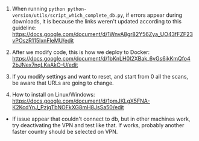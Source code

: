1. When running `python python-version/utils/script_which_complete_db.py`, if errors appear during downloads, it is because the links weren't updated according to this guideline: https://docs.google.com/document/d/1WnvA8gr82Y56Zya_UO43fFZF23vPOszR115IxnFleMU/edit

2. After we modify code, this is how we deploy to Docker: https://docs.google.com/document/d/1bKnLH0I2XBak_6vGs6ikKmQfo42bJNex7nqLKaAkO-U/edit

3. If you modify settings and want to reset, and start from 0 all the scans, be aware that URLs are going to change.

4. How to install on Linux/Windows: https://docs.google.com/document/d/1pmJKLgX5FNA-K2KcdYnJ_PzjgTbNOFkXG8mH8JsSa50/edit
- If issue appear that couldn't connect to db, but in other machines work, try deactivating the VPN and test like that. If works, probably another faster country should be selected on VPN.